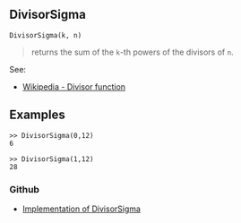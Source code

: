 ## DivisorSigma

```
DivisorSigma(k, n)
```

>  returns the sum of the `k`-th powers of the divisors of `n`.

See:  
* [Wikipedia - Divisor function](https://en.wikipedia.org/wiki/Divisor_function)

## Examples

```
>> DivisorSigma(0,12)
6

>> DivisorSigma(1,12)
28
```

### Github

* [Implementation of DivisorSigma](https://github.com/axkr/symja_android_library/blob/master/symja_android_library/matheclipse-core/src/main/java/org/matheclipse/core/builtin/NumberTheory.java#L1633) 
